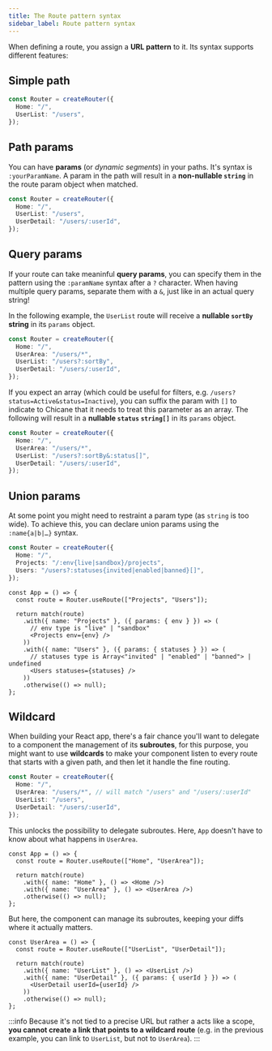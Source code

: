 ```yaml
---
title: The Route pattern syntax
sidebar_label: Route pattern syntax
---
```


When defining a route, you assign a **URL pattern** to it. Its syntax supports different features:

## Simple path

```ts {2,3}
const Router = createRouter({
  Home: "/",
  UserList: "/users",
});
```

## Path params

You can have **params** (or _dynamic segments_) in your paths. It's syntax is `:yourParamName`. A param in the path will result in a **non-nullable `string`** in the route param object when matched.

```ts {4}
const Router = createRouter({
  Home: "/",
  UserList: "/users",
  UserDetail: "/users/:userId",
});
```

## Query params

If your route can take meaninful **query params**, you can specify them in the pattern using the `:paramName` syntax after a `?` character. When having multiple query params, separate them with a `&`, just like in an actual query string!

In the following example, the `UserList` route will receive a **nullable `sortBy` string** in its `params` object.

```ts {4}
const Router = createRouter({
  Home: "/",
  UserArea: "/users/*",
  UserList: "/users?:sortBy",
  UserDetail: "/users/:userId",
});
```

If you expect an array (which could be useful for filters, e.g. `/users?status=Active&status=Inactive`), you can suffix the param with `[]` to indicate to Chicane that it needs to treat this parameter as an array. The following will result in a **nullable `status` `string[]`** in its `params` object.

```ts {4}
const Router = createRouter({
  Home: "/",
  UserArea: "/users/*",
  UserList: "/users?:sortBy&:status[]",
  UserDetail: "/users/:userId",
});
```

## Union params

At some point you might need to restraint a param type (as `string` is too wide). To achieve this, you can declare union params using the `:name{a|b|…}` syntax.

```ts {3,4}
const Router = createRouter({
  Home: "/",
  Projects: "/:env{live|sandbox}/projects",
  Users: "/users?:statuses{invited|enabled|banned}[]",
});
```

```tsx title="src/App.tsx"
const App = () => {
  const route = Router.useRoute(["Projects", "Users"]);

  return match(route)
    .with({ name: "Projects" }, ({ params: { env } }) => (
      // env type is "live" | "sandbox"
      <Projects env={env} />
    ))
    .with({ name: "Users" }, ({ params: { statuses } }) => (
      // statuses type is Array<"invited" | "enabled" | "banned"> | undefined
      <Users statuses={statuses} />
    ))
    .otherwise(() => null);
};
```

## Wildcard

When building your React app, there's a fair chance you'll want to delegate to a component the management of its **subroutes**, for this purpose, you might want to use **wildcards** to make your component listen to every route that starts with a given path, and then let it handle the fine routing.

```ts {3}
const Router = createRouter({
  Home: "/",
  UserArea: "/users/*", // will match "/users" and "/users/:userId"
  UserList: "/users",
  UserDetail: "/users/:userId",
});
```

This unlocks the possibility to delegate subroutes. Here, `App` doesn't have to know about what happens in `UserArea`.

```tsx title="src/App.tsx"
const App = () => {
  const route = Router.useRoute(["Home", "UserArea"]);

  return match(route)
    .with({ name: "Home" }, () => <Home />)
    .with({ name: "UserArea" }, () => <UserArea />)
    .otherwise(() => null);
};
```

But here, the component can manage its subroutes, keeping your diffs where it actually matters.

```tsx title="src/UserArea.tsx"
const UserArea = () => {
  const route = Router.useRoute(["UserList", "UserDetail"]);

  return match(route)
    .with({ name: "UserList" }, () => <UserList />)
    .with({ name: "UserDetail" }, ({ params: { userId } }) => (
      <UserDetail userId={userId} />
    ))
    .otherwise(() => null);
};
```

:::info
Because it's not tied to a precise URL but rather a acts like a scope, **you cannot create a link that points to a wildcard route** (e.g. in the previous example, you can link to `UserList`, but not to `UserArea`).
:::
